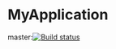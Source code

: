 # MyApplication

master:[![Build status](https://build.appcenter.ms/v0.1/apps/645f3a1f-f84c-4022-9579-20326ee10663/branches/master/badge)](https://appcenter.ms)
